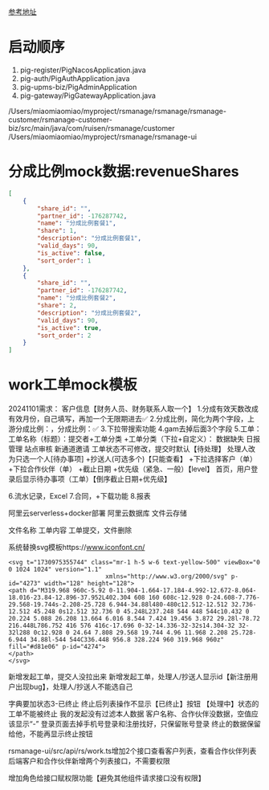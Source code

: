 
[参考地址](https://www.yuque.com/pig4cloud/pig/yhixg0ol9cp4qbb8)

# 启动顺序
1. pig-register/PigNacosApplication.java 
2. pig-auth/PigAuthApplication.java   
3. pig-upms-biz/PigAdminApplication
4. pig-gateway/PigGatewayApplication.java

/Users/miaomiaomiao/myproject/rsmanage/rsmanage/rsmanage-customer/rsmanage-customer-biz/src/main/java/com/ruisen/rsmanage/customer
/Users/miaomiaomiao/myproject/rsmanage/rsmanage-ui

# 分成比例mock数据:revenueShares
```json
[
    {
        "share_id": "",
        "partner_id": -176287742,
        "name": "分成比例套餐1",
        "share": 1,
        "description": "分成比例套餐1",
        "valid_days": 90,
        "is_active": false,
        "sort_order": 1
    },
    {
        "share_id": "",
        "partner_id": -176287742,
        "name": "分成比例套餐2",
        "share": 2,
        "description": "分成比例套餐2",
        "valid_days": 90,
        "is_active": true,
        "sort_order": 2
    }
]
```


# work工单mock模板


20241101需求：
客户信息【财务人员、财务联系人取一个】
1.分成有效天数改成有效月份，自己填写，再加一个无限期进去✅
2.分成比例，简化为两个字段，上游分成比例：，分成比例：✅
3.下拉带搜索功能
4.gam去掉后面3个字段
5.工单：
    工单名称（标题）：提交者+工单分类
    +工单分类（下拉+自定义）：
        数据缺失
        日报管理
        站点审核
        新通道邀请
    工单状态不可修改，提交时默认【待处理】
    处理人改为只选一个人[待办事项]
    +抄送人(可选多个)【只能查看】
    +下拉选择客户（单）
    +下拉合作伙伴（单）
    +截止日期
    +优先级（紧急、一般）【level】
    首页，用户登录后显示待办事项（工单）【倒序截止日期+优先级】

6.流水记录，Excel
7.合同，+下载功能
8.报表

阿里云serverless+docker部署
阿里云数据库
文件云存储

文件名称
工单内容
工单提交，文件删除

系统替换svg模板https://www.iconfont.cn/
```
<svg t="1730975355744" class="mr-1 h-5 w-6 text-yellow-500" viewBox="0 0 1024 1024" version="1.1"
						   xmlns="http://www.w3.org/2000/svg" p-id="4273" width="128" height="128">
<path d="M319.968 960c-5.92 0-11.904-1.664-17.184-4.992-12.672-8.064-18.016-23.84-12.896-37.952L402.304 608 160 608c-12.928 0-24.608-7.776-29.568-19.744s-2.208-25.728 6.944-34.88l480-480c12.512-12.512 32.736-12.512 45.248 0s12.512 32.736 0 45.248L237.248 544 448 544c10.432 0 20.224 5.088 26.208 13.664 6.016 8.544 7.424 19.456 3.872 29.28l-78.72 216.448L786.752 416 576 416c-17.696 0-32-14.336-32-32s14.304-32 32-32l288 0c12.928 0 24.64 7.808 29.568 19.744 4.96 11.968 2.208 25.728-6.944 34.88l-544 544C336.448 956.8 328.224 960 319.968 960z" fill="#d81e06" p-id="4274">
</path>
</svg>
```

新增发起工单，提交人没拉出来
新增发起工单，处理人/抄送人显示id【新注册用户出现bug】，处理人/抄送人不能选自己

字典要加状态3-已终止
终止后列表操作不显示【已终止】按钮
【处理中】状态的工单不能被终止
我的发起没有过滤本人数据
客户名称、合作伙伴没数据，空值应该显示“-”
登录页面去掉手机号登录和注册找好，只保留账号登录
终止的数据保留给他，不能再显示终止按钮

rsmanage-ui/src/api/rs/work.ts增加2个接口查看客户列表，查看合作伙伴列表
后端客户和合作伙伴新增两个列表接口，不需要权限


增加角色给接口赋权限功能【避免其他组件请求接口没有权限】